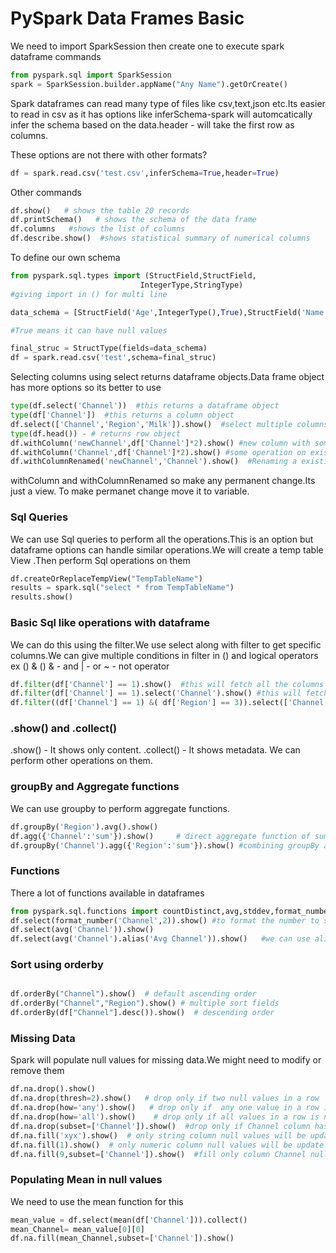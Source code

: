 # PySpark Data Frames Basic

We need to import SparkSession then create one to execute spark dataframe commands

```python
from pyspark.sql import SparkSession
spark = SparkSession.builder.appName("Any Name").getOrCreate()
```
Spark dataframes can read many type of files like csv,text,json etc.Its easier to read in csv
as it has options like inferSchema-spark will automcatically infer the schema based on the data.header - will take the first row as columns.

These options are not there with other formats?

```python
df = spark.read.csv('test.csv',inferSchema=True,header=True)
```

Other commands
```python
df.show()   # shows the table 20 records
df.printSchema()   # shows the schema of the data frame
df.columns   #shows the list of columns
df.describe.show()  #shows statistical summary of numerical columns

```

To define our own schema

```python
from pyspark.sql.types import (StructField,StructField,
                             IntegerType,StringType)
#giving import in () for multi line

data_schema = [StructField('Age',IntegerType(),True),StructField('Name',StringType(),True)]

#True means it can have null values

final_struc = StructType(fields=data_schema)
df = spark.read.csv('test',schema=final_struc)

```

Selecting columns using select returns dataframe objects.Data frame object has more options
so its better to use

``` python
type(df.select('Channel'))  #this returns a dataframe object
type(df['Channel'])  #this returns a column object
df.select(['Channel','Region','Milk']).show()  #select multiple columns
type(df.head()) - # returns row object
df.withColumn('newChannel',df['Channel']*2).show() #new column with some operation on existing column
df.withColumn('Channel',df['Channel']*2).show() #some operation on existing column
df.withColumnRenamed('newChannel','Channel').show()  #Renaming a existing column

```

withColumn and withColumnRenamed so make any permanent change.Its just a view. To make permanet change move it to variable.

### Sql Queries
We can use Sql queries to perform all the operations.This is an option but dataframe options can handle similar operations.We will create a temp table View .Then perform Sql operations on them

``` python
df.createOrReplaceTempView("TempTableName")
results = spark.sql("select * from TempTableName")
results.show()

```

### Basic Sql like operations with dataframe
We can do this using the filter.We use select along with filter to get specific columns.We can give multiple conditions in filter in () and logical operators ex () & ()
& - and
| - or
~ - not operator
``` python
df.filter(df['Channel'] == 1).show()  #this will fetch all the columns and rows satisfying the condition
df.filter(df['Channel'] == 1).select('Channel').show() #this will fetch only column Channel satisfying the conditon
df.filter((df['Channel'] == 1) &( df['Region'] == 3)).select(['Channel','Region']).show() # for multiple condition fetch
```

### .show() and .collect()
.show() - It shows only content.
.collect() - It shows metadata. We can perform other operations on them.


### groupBy and Aggregate functions
We can use groupby to perform aggregate functions.

```python
df.groupBy('Region').avg().show()   
df.agg({'Channel':'sum'}).show()     # direct aggregate function of sum on Channel column 
df.groupBy('Channel').agg({'Region':'sum'}).show() #combining groupBy and agg
```
### Functions
There a lot of functions available in dataframes
```python
from pyspark.sql.functions import countDistinct,avg,stddev,format_number
df.select(format_number('Channel',2)).show() #to format the number to show upto 2 decimal places 
df.select(avg('Channel')).show()
df.select(avg('Channel').alias('Avg Channel')).show()   #we can use alias to give a proper column name

```
### Sort using orderby
```python

df.orderBy("Channel").show()  # default ascending order
df.orderBy("Channel","Region").show() # multiple sort fields
df.orderBy(df["Channel"].desc()).show()  # descending order
```

### Missing Data
Spark will populate null values for missing data.We might need to modify or remove them
```python
df.na.drop().show()
df.na.drop(thresh=2).show()   # drop only if two null values in a row
df.na.drop(how='any').show()   # drop only if  any one value in a row is null
df.na.drop(how='all').show()    # drop only if all values in a row is null
df.na.drop(subset=['Channel']).show()  #drop only if Channel column has null
df.na.fill('xyx').show()  # only string column null values will be updated with xyz
df.na.fill(1).show()  # only numeric column null values will be update with xyz
df.na.fill(9,subset=['Channel']).show()  #fill only column Channel null values with 9

```
### Populating Mean in null values
We need to use the mean function for this
``` python
mean_value = df.select(mean(df['Channel'])).collect()
mean_Channel= mean_value[0][0]
df.na.fill(mean_Channel,subset=['Channel']).show()
```

